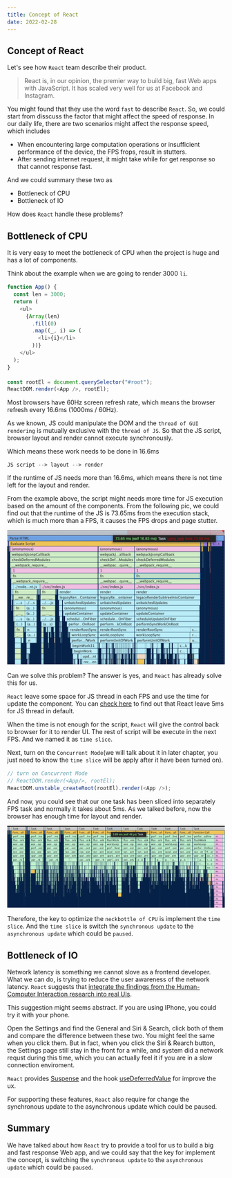 ```yaml
---
title: Concept of React
date: 2022-02-28
---
```


## Concept of React

Let's see how `React` team describe their product.

> React is, in our opinion, the premier way to build big, fast Web apps with JavaScript. It has scaled very well for us at Facebook and Instagram.

You might found that they use the word `fast` to describe `React`. So, we could start from disscuss the factor that might affect the speed of response. In our daily life, there are two scenarios might affect the response speed, which includes

- When encountering large computation operations or insufficient performance of the device, the FPS frops, result in stutters.
- After sending internet request, it might take while for get response so that cannot response fast.

And we could summary these two as

- Bottleneck of CPU
- Bottleneck of IO

How does `React` handle these problems?

## Bottleneck of CPU

It is very easy to meet the bottleneck of CPU when the project is huge and has a lot of components.

Think about the example when we are going to render 3000 `li`.

```js
function App() {
  const len = 3000;
  return (
    <ul>
      {Array(len)
        .fill(0)
        .map((_, i) => (
          <li>{i}</li>
        ))}
    </ul>
  );
}

const rootEl = document.querySelector("#root");
ReactDOM.render(<App />, rootEl);
```

Most browsers have 60Hz screen refresh rate, which means the browser refresh every 16.6ms (1000ms / 60Hz).

As we known, JS could manipulate the DOM and the `thread of GUI rendering` is mutually exclusive with the `thread of JS`. So that the JS script, browser layout and render cannot execute synchronously.

Which means these work needs to be done in 16.6ms

```
JS script --> layout --> render
```

If the runtime of JS needs more than 16.6ms, which means there is not time left for the layout and render.

From the example above, the script might needs more time for JS execution based on the amount of the components. From the following pic, we could find out that the runtime of the JS is 73.65ms from the execution stack, which is much more than a FPS, it causes the FPS drops and page stutter.

![execution stack of js](../../images/concept1.png)

Can we solve this problem? The answer is yes, and `React` has already solve this for us.

`React` leave some space for JS thread in each FPS and use the time for update the component. You can [check here](https://github.com/facebook/react/blob/1fb18e22ae66fdb1dc127347e169e73948778e5a/packages/scheduler/src/forks/SchedulerHostConfig.default.js#L119) to find out that React leave 5ms for JS thread in default.

When the time is not enough for the script, `React` will give the control back to browser for it to render UI. The rest of script will be execute in the next FPS. And we named it as `time slice`.

Next, turn on the `Concurrent Mode`(we will talk about it in later chapter, you just need to know the `time slice` will be apply after it have been turned on).

```js
// turn on Concurrent Mode
// ReactDOM.render(<App/>, rootEl);
ReactDOM.unstable_createRoot(rootEl).render(<App />);
```

And now, you could see that our one task has been sliced into separately FPS task and normally it takes about 5ms. As we talked before, now the browser has enough time for layout and render.

![execution stack of js 2](../../images/concept2.png)

Therefore, the key to optimize the `neckbottle of CPU` is implement the `time slice`. And the `time slice` is switch the `synchronous update` to the `asynchronous update` which could be `paused`.

## Bottleneck of IO

Network latency is something we cannot slove as a frontend developer. What we can do, is trying to reduce the user awareness of the network latency. `React` suggests that [integrate the findings from the Human-Computer Interaction research into real UIs](https://reactjs.org/docs/concurrent-mode-intro.html#putting-research-into-production).

This suggestion might seems abstract. If you are using IPhone, you could try it with your phone.

Open the Settings and find the General and Siri & Search, click both of them and compare the difference between these two. You might feel the same when you click them. But in fact, when you click the Siri & Rearch button, the Settings page still stay in the front for a while, and system did a network requst during this time, which you can actually feel it if you are in a slow connection enviroment.

`React` provides [Suspense](https://reactjs.org/docs/concurrent-mode-suspense.html) and the hook [useDeferredValue](https://reactjs.org/docs/concurrent-mode-reference.html#usedeferredvalue) for improve the ux.

For supporting these features, `React` also require for change the synchronous update to the asynchronous update which could be paused.

## Summary

We have talked about how `React` try to provide a tool for us to build a big and fast response Web app, and we could say that the key for implement the concept, is switching the `synchronous update` to the `asynchronous update` which could be `paused`.
